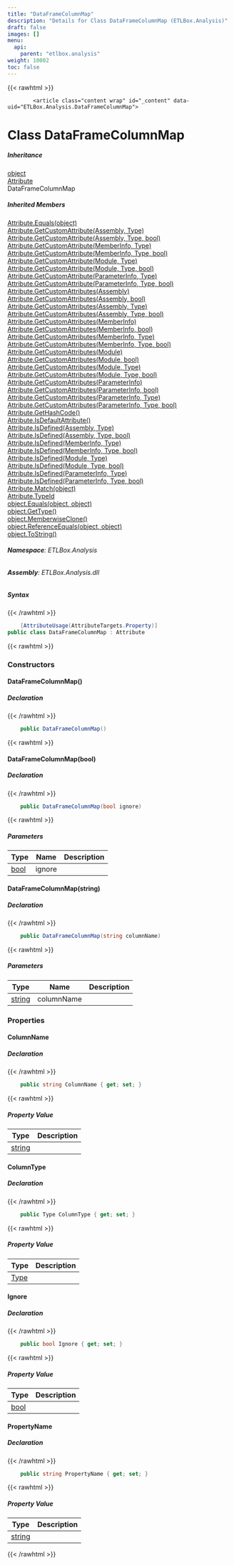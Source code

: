 ```yaml
---
title: "DataFrameColumnMap"
description: "Details for Class DataFrameColumnMap (ETLBox.Analysis)"
draft: false
images: []
menu:
  api:
    parent: "etlbox.analysis"
weight: 10002
toc: false
---
```


{{< rawhtml >}}

            <article class="content wrap" id="_content" data-uid="ETLBox.Analysis.DataFrameColumnMap">
  <h1 id="ETLBox_Analysis_DataFrameColumnMap" data-uid="ETLBox.Analysis.DataFrameColumnMap" class="text-break">Class DataFrameColumnMap</h1>
  <div class="markdown level0 summary"></div>
  <div class="markdown level0 conceptual"></div>
  <div class="inheritance">
    <h5>Inheritance</h5>
    <div class="level0"><a class="xref" href="https://learn.microsoft.com/dotnet/api/system.object">object</a></div>
    <div class="level1"><a class="xref" href="https://learn.microsoft.com/dotnet/api/system.attribute">Attribute</a></div>
    <div class="level2"><span class="xref">DataFrameColumnMap</span></div>
  </div>
  <div class="inheritedMembers">
    <h5>Inherited Members</h5>
    <div>
      <a class="xref" href="https://learn.microsoft.com/dotnet/api/system.attribute.equals">Attribute.Equals(object)</a>
    </div>
    <div>
      <a class="xref" href="https://learn.microsoft.com/dotnet/api/system.attribute.getcustomattribute#system-attribute-getcustomattribute(system-reflection-assembly-system-type)">Attribute.GetCustomAttribute(Assembly, Type)</a>
    </div>
    <div>
      <a class="xref" href="https://learn.microsoft.com/dotnet/api/system.attribute.getcustomattribute#system-attribute-getcustomattribute(system-reflection-assembly-system-type-system-boolean)">Attribute.GetCustomAttribute(Assembly, Type, bool)</a>
    </div>
    <div>
      <a class="xref" href="https://learn.microsoft.com/dotnet/api/system.attribute.getcustomattribute#system-attribute-getcustomattribute(system-reflection-memberinfo-system-type)">Attribute.GetCustomAttribute(MemberInfo, Type)</a>
    </div>
    <div>
      <a class="xref" href="https://learn.microsoft.com/dotnet/api/system.attribute.getcustomattribute#system-attribute-getcustomattribute(system-reflection-memberinfo-system-type-system-boolean)">Attribute.GetCustomAttribute(MemberInfo, Type, bool)</a>
    </div>
    <div>
      <a class="xref" href="https://learn.microsoft.com/dotnet/api/system.attribute.getcustomattribute#system-attribute-getcustomattribute(system-reflection-module-system-type)">Attribute.GetCustomAttribute(Module, Type)</a>
    </div>
    <div>
      <a class="xref" href="https://learn.microsoft.com/dotnet/api/system.attribute.getcustomattribute#system-attribute-getcustomattribute(system-reflection-module-system-type-system-boolean)">Attribute.GetCustomAttribute(Module, Type, bool)</a>
    </div>
    <div>
      <a class="xref" href="https://learn.microsoft.com/dotnet/api/system.attribute.getcustomattribute#system-attribute-getcustomattribute(system-reflection-parameterinfo-system-type)">Attribute.GetCustomAttribute(ParameterInfo, Type)</a>
    </div>
    <div>
      <a class="xref" href="https://learn.microsoft.com/dotnet/api/system.attribute.getcustomattribute#system-attribute-getcustomattribute(system-reflection-parameterinfo-system-type-system-boolean)">Attribute.GetCustomAttribute(ParameterInfo, Type, bool)</a>
    </div>
    <div>
      <a class="xref" href="https://learn.microsoft.com/dotnet/api/system.attribute.getcustomattributes#system-attribute-getcustomattributes(system-reflection-assembly)">Attribute.GetCustomAttributes(Assembly)</a>
    </div>
    <div>
      <a class="xref" href="https://learn.microsoft.com/dotnet/api/system.attribute.getcustomattributes#system-attribute-getcustomattributes(system-reflection-assembly-system-boolean)">Attribute.GetCustomAttributes(Assembly, bool)</a>
    </div>
    <div>
      <a class="xref" href="https://learn.microsoft.com/dotnet/api/system.attribute.getcustomattributes#system-attribute-getcustomattributes(system-reflection-assembly-system-type)">Attribute.GetCustomAttributes(Assembly, Type)</a>
    </div>
    <div>
      <a class="xref" href="https://learn.microsoft.com/dotnet/api/system.attribute.getcustomattributes#system-attribute-getcustomattributes(system-reflection-assembly-system-type-system-boolean)">Attribute.GetCustomAttributes(Assembly, Type, bool)</a>
    </div>
    <div>
      <a class="xref" href="https://learn.microsoft.com/dotnet/api/system.attribute.getcustomattributes#system-attribute-getcustomattributes(system-reflection-memberinfo)">Attribute.GetCustomAttributes(MemberInfo)</a>
    </div>
    <div>
      <a class="xref" href="https://learn.microsoft.com/dotnet/api/system.attribute.getcustomattributes#system-attribute-getcustomattributes(system-reflection-memberinfo-system-boolean)">Attribute.GetCustomAttributes(MemberInfo, bool)</a>
    </div>
    <div>
      <a class="xref" href="https://learn.microsoft.com/dotnet/api/system.attribute.getcustomattributes#system-attribute-getcustomattributes(system-reflection-memberinfo-system-type)">Attribute.GetCustomAttributes(MemberInfo, Type)</a>
    </div>
    <div>
      <a class="xref" href="https://learn.microsoft.com/dotnet/api/system.attribute.getcustomattributes#system-attribute-getcustomattributes(system-reflection-memberinfo-system-type-system-boolean)">Attribute.GetCustomAttributes(MemberInfo, Type, bool)</a>
    </div>
    <div>
      <a class="xref" href="https://learn.microsoft.com/dotnet/api/system.attribute.getcustomattributes#system-attribute-getcustomattributes(system-reflection-module)">Attribute.GetCustomAttributes(Module)</a>
    </div>
    <div>
      <a class="xref" href="https://learn.microsoft.com/dotnet/api/system.attribute.getcustomattributes#system-attribute-getcustomattributes(system-reflection-module-system-boolean)">Attribute.GetCustomAttributes(Module, bool)</a>
    </div>
    <div>
      <a class="xref" href="https://learn.microsoft.com/dotnet/api/system.attribute.getcustomattributes#system-attribute-getcustomattributes(system-reflection-module-system-type)">Attribute.GetCustomAttributes(Module, Type)</a>
    </div>
    <div>
      <a class="xref" href="https://learn.microsoft.com/dotnet/api/system.attribute.getcustomattributes#system-attribute-getcustomattributes(system-reflection-module-system-type-system-boolean)">Attribute.GetCustomAttributes(Module, Type, bool)</a>
    </div>
    <div>
      <a class="xref" href="https://learn.microsoft.com/dotnet/api/system.attribute.getcustomattributes#system-attribute-getcustomattributes(system-reflection-parameterinfo)">Attribute.GetCustomAttributes(ParameterInfo)</a>
    </div>
    <div>
      <a class="xref" href="https://learn.microsoft.com/dotnet/api/system.attribute.getcustomattributes#system-attribute-getcustomattributes(system-reflection-parameterinfo-system-boolean)">Attribute.GetCustomAttributes(ParameterInfo, bool)</a>
    </div>
    <div>
      <a class="xref" href="https://learn.microsoft.com/dotnet/api/system.attribute.getcustomattributes#system-attribute-getcustomattributes(system-reflection-parameterinfo-system-type)">Attribute.GetCustomAttributes(ParameterInfo, Type)</a>
    </div>
    <div>
      <a class="xref" href="https://learn.microsoft.com/dotnet/api/system.attribute.getcustomattributes#system-attribute-getcustomattributes(system-reflection-parameterinfo-system-type-system-boolean)">Attribute.GetCustomAttributes(ParameterInfo, Type, bool)</a>
    </div>
    <div>
      <a class="xref" href="https://learn.microsoft.com/dotnet/api/system.attribute.gethashcode">Attribute.GetHashCode()</a>
    </div>
    <div>
      <a class="xref" href="https://learn.microsoft.com/dotnet/api/system.attribute.isdefaultattribute">Attribute.IsDefaultAttribute()</a>
    </div>
    <div>
      <a class="xref" href="https://learn.microsoft.com/dotnet/api/system.attribute.isdefined#system-attribute-isdefined(system-reflection-assembly-system-type)">Attribute.IsDefined(Assembly, Type)</a>
    </div>
    <div>
      <a class="xref" href="https://learn.microsoft.com/dotnet/api/system.attribute.isdefined#system-attribute-isdefined(system-reflection-assembly-system-type-system-boolean)">Attribute.IsDefined(Assembly, Type, bool)</a>
    </div>
    <div>
      <a class="xref" href="https://learn.microsoft.com/dotnet/api/system.attribute.isdefined#system-attribute-isdefined(system-reflection-memberinfo-system-type)">Attribute.IsDefined(MemberInfo, Type)</a>
    </div>
    <div>
      <a class="xref" href="https://learn.microsoft.com/dotnet/api/system.attribute.isdefined#system-attribute-isdefined(system-reflection-memberinfo-system-type-system-boolean)">Attribute.IsDefined(MemberInfo, Type, bool)</a>
    </div>
    <div>
      <a class="xref" href="https://learn.microsoft.com/dotnet/api/system.attribute.isdefined#system-attribute-isdefined(system-reflection-module-system-type)">Attribute.IsDefined(Module, Type)</a>
    </div>
    <div>
      <a class="xref" href="https://learn.microsoft.com/dotnet/api/system.attribute.isdefined#system-attribute-isdefined(system-reflection-module-system-type-system-boolean)">Attribute.IsDefined(Module, Type, bool)</a>
    </div>
    <div>
      <a class="xref" href="https://learn.microsoft.com/dotnet/api/system.attribute.isdefined#system-attribute-isdefined(system-reflection-parameterinfo-system-type)">Attribute.IsDefined(ParameterInfo, Type)</a>
    </div>
    <div>
      <a class="xref" href="https://learn.microsoft.com/dotnet/api/system.attribute.isdefined#system-attribute-isdefined(system-reflection-parameterinfo-system-type-system-boolean)">Attribute.IsDefined(ParameterInfo, Type, bool)</a>
    </div>
    <div>
      <a class="xref" href="https://learn.microsoft.com/dotnet/api/system.attribute.match">Attribute.Match(object)</a>
    </div>
    <div>
      <a class="xref" href="https://learn.microsoft.com/dotnet/api/system.attribute.typeid">Attribute.TypeId</a>
    </div>
    <div>
      <a class="xref" href="https://learn.microsoft.com/dotnet/api/system.object.equals#system-object-equals(system-object-system-object)">object.Equals(object, object)</a>
    </div>
    <div>
      <a class="xref" href="https://learn.microsoft.com/dotnet/api/system.object.gettype">object.GetType()</a>
    </div>
    <div>
      <a class="xref" href="https://learn.microsoft.com/dotnet/api/system.object.memberwiseclone">object.MemberwiseClone()</a>
    </div>
    <div>
      <a class="xref" href="https://learn.microsoft.com/dotnet/api/system.object.referenceequals">object.ReferenceEquals(object, object)</a>
    </div>
    <div>
      <a class="xref" href="https://learn.microsoft.com/dotnet/api/system.object.tostring">object.ToString()</a>
    </div>
  </div>
<h6><strong>Namespace</strong>: ETLBox.Analysis</h6>
  <h6><strong>Assembly</strong>: ETLBox.Analysis.dll</h6>
  <h5 id="ETLBox_Analysis_DataFrameColumnMap_syntax">Syntax</h5>
{{< /rawhtml >}}

```C#
    [AttributeUsage(AttributeTargets.Property)]
public class DataFrameColumnMap : Attribute
```

{{< rawhtml >}}
  <h3 id="constructors">Constructors
</h3>
  <a id="ETLBox_Analysis_DataFrameColumnMap__ctor_" data-uid="ETLBox.Analysis.DataFrameColumnMap.#ctor*"></a>
  <h4 id="ETLBox_Analysis_DataFrameColumnMap__ctor" data-uid="ETLBox.Analysis.DataFrameColumnMap.#ctor">DataFrameColumnMap()</h4>
  <div class="markdown level1 summary"></div>
  <div class="markdown level1 conceptual"></div>
  <h5 class="declaration">Declaration</h5>
{{< /rawhtml >}}

```C#
    public DataFrameColumnMap()
```

{{< rawhtml >}}
  <a id="ETLBox_Analysis_DataFrameColumnMap__ctor_" data-uid="ETLBox.Analysis.DataFrameColumnMap.#ctor*"></a>
  <h4 id="ETLBox_Analysis_DataFrameColumnMap__ctor_System_Boolean_" data-uid="ETLBox.Analysis.DataFrameColumnMap.#ctor(System.Boolean)">DataFrameColumnMap(bool)</h4>
  <div class="markdown level1 summary"></div>
  <div class="markdown level1 conceptual"></div>
  <h5 class="declaration">Declaration</h5>
{{< /rawhtml >}}

```C#
    public DataFrameColumnMap(bool ignore)
```

{{< rawhtml >}}
  <h5 class="parameters">Parameters</h5>
  <table class="table table-bordered table-condensed">
    <thead>
      <tr>
        <th>Type</th>
        <th>Name</th>
        <th>Description</th>
      </tr>
    </thead>
    <tbody>
      <tr>
        <td><a class="xref" href="https://learn.microsoft.com/dotnet/api/system.boolean">bool</a></td>
        <td><span class="parametername">ignore</span></td>
        <td></td>
      </tr>
    </tbody>
  </table>
  <a id="ETLBox_Analysis_DataFrameColumnMap__ctor_" data-uid="ETLBox.Analysis.DataFrameColumnMap.#ctor*"></a>
  <h4 id="ETLBox_Analysis_DataFrameColumnMap__ctor_System_String_" data-uid="ETLBox.Analysis.DataFrameColumnMap.#ctor(System.String)">DataFrameColumnMap(string)</h4>
  <div class="markdown level1 summary"></div>
  <div class="markdown level1 conceptual"></div>
  <h5 class="declaration">Declaration</h5>
{{< /rawhtml >}}

```C#
    public DataFrameColumnMap(string columnName)
```

{{< rawhtml >}}
  <h5 class="parameters">Parameters</h5>
  <table class="table table-bordered table-condensed">
    <thead>
      <tr>
        <th>Type</th>
        <th>Name</th>
        <th>Description</th>
      </tr>
    </thead>
    <tbody>
      <tr>
        <td><a class="xref" href="https://learn.microsoft.com/dotnet/api/system.string">string</a></td>
        <td><span class="parametername">columnName</span></td>
        <td></td>
      </tr>
    </tbody>
  </table>
  <h3 id="properties">Properties
</h3>
  <a id="ETLBox_Analysis_DataFrameColumnMap_ColumnName_" data-uid="ETLBox.Analysis.DataFrameColumnMap.ColumnName*"></a>
  <h4 id="ETLBox_Analysis_DataFrameColumnMap_ColumnName" data-uid="ETLBox.Analysis.DataFrameColumnMap.ColumnName">ColumnName</h4>
  <div class="markdown level1 summary"></div>
  <div class="markdown level1 conceptual"></div>
  <h5 class="declaration">Declaration</h5>
{{< /rawhtml >}}

```C#
    public string ColumnName { get; set; }
```

{{< rawhtml >}}
  <h5 class="propertyValue">Property Value</h5>
  <table class="table table-bordered table-condensed">
    <thead>
      <tr>
        <th>Type</th>
        <th>Description</th>
      </tr>
    </thead>
    <tbody>
      <tr>
        <td><a class="xref" href="https://learn.microsoft.com/dotnet/api/system.string">string</a></td>
        <td></td>
      </tr>
    </tbody>
  </table>
  <a id="ETLBox_Analysis_DataFrameColumnMap_ColumnType_" data-uid="ETLBox.Analysis.DataFrameColumnMap.ColumnType*"></a>
  <h4 id="ETLBox_Analysis_DataFrameColumnMap_ColumnType" data-uid="ETLBox.Analysis.DataFrameColumnMap.ColumnType">ColumnType</h4>
  <div class="markdown level1 summary"></div>
  <div class="markdown level1 conceptual"></div>
  <h5 class="declaration">Declaration</h5>
{{< /rawhtml >}}

```C#
    public Type ColumnType { get; set; }
```

{{< rawhtml >}}
  <h5 class="propertyValue">Property Value</h5>
  <table class="table table-bordered table-condensed">
    <thead>
      <tr>
        <th>Type</th>
        <th>Description</th>
      </tr>
    </thead>
    <tbody>
      <tr>
        <td><a class="xref" href="https://learn.microsoft.com/dotnet/api/system.type">Type</a></td>
        <td></td>
      </tr>
    </tbody>
  </table>
  <a id="ETLBox_Analysis_DataFrameColumnMap_Ignore_" data-uid="ETLBox.Analysis.DataFrameColumnMap.Ignore*"></a>
  <h4 id="ETLBox_Analysis_DataFrameColumnMap_Ignore" data-uid="ETLBox.Analysis.DataFrameColumnMap.Ignore">Ignore</h4>
  <div class="markdown level1 summary"></div>
  <div class="markdown level1 conceptual"></div>
  <h5 class="declaration">Declaration</h5>
{{< /rawhtml >}}

```C#
    public bool Ignore { get; set; }
```

{{< rawhtml >}}
  <h5 class="propertyValue">Property Value</h5>
  <table class="table table-bordered table-condensed">
    <thead>
      <tr>
        <th>Type</th>
        <th>Description</th>
      </tr>
    </thead>
    <tbody>
      <tr>
        <td><a class="xref" href="https://learn.microsoft.com/dotnet/api/system.boolean">bool</a></td>
        <td></td>
      </tr>
    </tbody>
  </table>
  <a id="ETLBox_Analysis_DataFrameColumnMap_PropertyName_" data-uid="ETLBox.Analysis.DataFrameColumnMap.PropertyName*"></a>
  <h4 id="ETLBox_Analysis_DataFrameColumnMap_PropertyName" data-uid="ETLBox.Analysis.DataFrameColumnMap.PropertyName">PropertyName</h4>
  <div class="markdown level1 summary"></div>
  <div class="markdown level1 conceptual"></div>
  <h5 class="declaration">Declaration</h5>
{{< /rawhtml >}}

```C#
    public string PropertyName { get; set; }
```

{{< rawhtml >}}
  <h5 class="propertyValue">Property Value</h5>
  <table class="table table-bordered table-condensed">
    <thead>
      <tr>
        <th>Type</th>
        <th>Description</th>
      </tr>
    </thead>
    <tbody>
      <tr>
        <td><a class="xref" href="https://learn.microsoft.com/dotnet/api/system.string">string</a></td>
        <td></td>
      </tr>
    </tbody>
  </table>

{{< /rawhtml >}}
